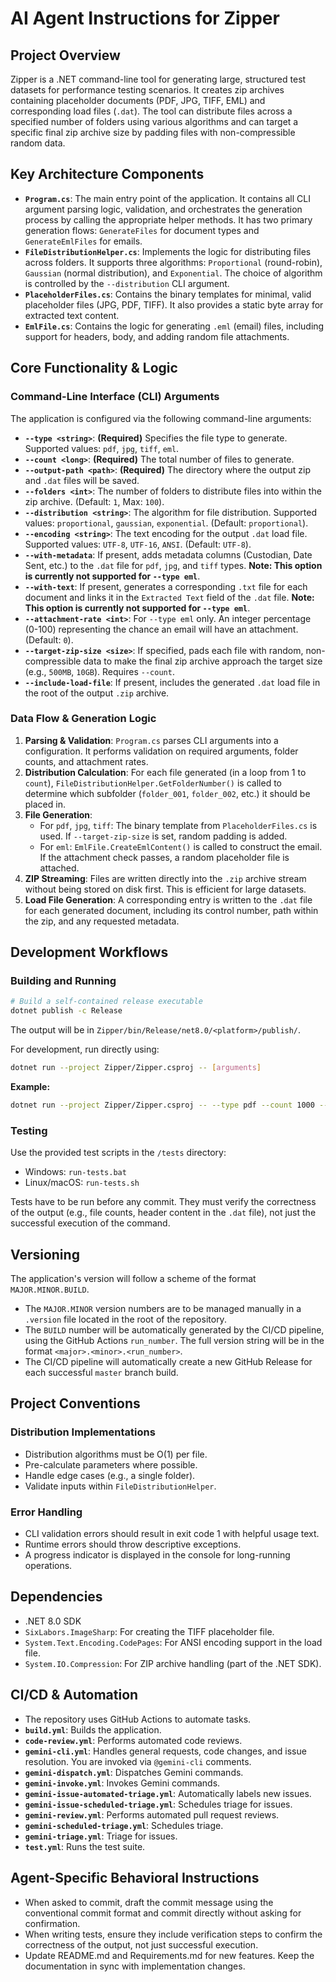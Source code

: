 # AI Agent Instructions for Zipper

## Project Overview
Zipper is a .NET command-line tool for generating large, structured test datasets for performance testing scenarios. It creates zip archives containing placeholder documents (PDF, JPG, TIFF, EML) and corresponding load files (`.dat`). The tool can distribute files across a specified number of folders using various algorithms and can target a specific final zip archive size by padding files with non-compressible random data.

## Key Architecture Components

- **`Program.cs`**: The main entry point of the application. It contains all CLI argument parsing logic, validation, and orchestrates the generation process by calling the appropriate helper methods. It has two primary generation flows: `GenerateFiles` for document types and `GenerateEmlFiles` for emails.
- **`FileDistributionHelper.cs`**: Implements the logic for distributing files across folders. It supports three algorithms: `Proportional` (round-robin), `Gaussian` (normal distribution), and `Exponential`. The choice of algorithm is controlled by the `--distribution` CLI argument.
- **`PlaceholderFiles.cs`**: Contains the binary templates for minimal, valid placeholder files (JPG, PDF, TIFF). It also provides a static byte array for extracted text content.
- **`EmlFile.cs`**: Contains the logic for generating `.eml` (email) files, including support for headers, body, and adding random file attachments.

## Core Functionality & Logic

### Command-Line Interface (CLI) Arguments
The application is configured via the following command-line arguments:

- **`--type <string>`**: **(Required)** Specifies the file type to generate. Supported values: `pdf`, `jpg`, `tiff`, `eml`.
- **`--count <long>`**: **(Required)** The total number of files to generate.
- **`--output-path <path>`**: **(Required)** The directory where the output zip and `.dat` files will be saved.
- **`--folders <int>`**: The number of folders to distribute files into within the zip archive. (Default: `1`, Max: `100`).
- **`--distribution <string>`**: The algorithm for file distribution. Supported values: `proportional`, `gaussian`, `exponential`. (Default: `proportional`).
- **`--encoding <string>`**: The text encoding for the output `.dat` load file. Supported values: `UTF-8`, `UTF-16`, `ANSI`. (Default: `UTF-8`).
- **`--with-metadata`**: If present, adds metadata columns (Custodian, Date Sent, etc.) to the `.dat` file for `pdf`, `jpg`, and `tiff` types. **Note: This option is currently not supported for `--type eml`**.
- **`--with-text`**: If present, generates a corresponding `.txt` file for each document and links it in the `Extracted Text` field of the `.dat` file. **Note: This option is currently not supported for `--type eml`**.
- **`--attachment-rate <int>`**: For `--type eml` only. An integer percentage (0-100) representing the chance an email will have an attachment. (Default: `0`).
- **`--target-zip-size <size>`**: If specified, pads each file with random, non-compressible data to make the final zip archive approach the target size (e.g., `500MB`, `10GB`). Requires `--count`.
- **`--include-load-file`**: If present, includes the generated `.dat` load file in the root of the output `.zip` archive.

### Data Flow & Generation Logic
1.  **Parsing & Validation**: `Program.cs` parses CLI arguments into a configuration. It performs validation on required arguments, folder counts, and attachment rates.
2.  **Distribution Calculation**: For each file generated (in a loop from 1 to `count`), `FileDistributionHelper.GetFolderNumber()` is called to determine which subfolder (`folder_001`, `folder_002`, etc.) it should be placed in.
3.  **File Generation**:
    - For `pdf`, `jpg`, `tiff`: The binary template from `PlaceholderFiles.cs` is used. If `--target-zip-size` is set, random padding is added.
    - For `eml`: `EmlFile.CreateEmlContent()` is called to construct the email. If the attachment check passes, a random placeholder file is attached.
4.  **ZIP Streaming**: Files are written directly into the `.zip` archive stream without being stored on disk first. This is efficient for large datasets.
5.  **Load File Generation**: A corresponding entry is written to the `.dat` file for each generated document, including its control number, path within the zip, and any requested metadata.

## Development Workflows

### Building and Running
```bash
# Build a self-contained release executable
dotnet publish -c Release
```
The output will be in `Zipper/bin/Release/net8.0/<platform>/publish/`.

For development, run directly using:
```bash
dotnet run --project Zipper/Zipper.csproj -- [arguments]
```
**Example:**
```bash
dotnet run --project Zipper/Zipper.csproj -- --type pdf --count 1000 --output-path ./output --folders 10 --with-metadata
```

### Testing
Use the provided test scripts in the `/tests` directory:
- Windows: `run-tests.bat`
- Linux/macOS: `run-tests.sh`

Tests have to be run before any commit. They must verify the correctness of the output (e.g., file counts, header content in the `.dat` file), not just the successful execution of the command.

## Versioning

The application's version will follow a scheme of the format `MAJOR.MINOR.BUILD`.
- The `MAJOR.MINOR` version numbers are to be managed manually in a `.version` file located in the root of the repository.
- The `BUILD` number will be automatically generated by the CI/CD pipeline, using the GitHub Actions `run_number`. The full version string will be in the format `<major>.<minor>.<run_number>`.
- The CI/CD pipeline will automatically create a new GitHub Release for each successful `master` branch build.

## Project Conventions

### Distribution Implementations
- Distribution algorithms must be O(1) per file.
- Pre-calculate parameters where possible.
- Handle edge cases (e.g., a single folder).
- Validate inputs within `FileDistributionHelper`.

### Error Handling
- CLI validation errors should result in exit code 1 with helpful usage text.
- Runtime errors should throw descriptive exceptions.
- A progress indicator is displayed in the console for long-running operations.

## Dependencies
- .NET 8.0 SDK
- `SixLabors.ImageSharp`: For creating the TIFF placeholder file.
- `System.Text.Encoding.CodePages`: For ANSI encoding support in the load file.
- `System.IO.Compression`: For ZIP archive handling (part of the .NET SDK).

## CI/CD & Automation
- The repository uses GitHub Actions to automate tasks.
- **`build.yml`**: Builds the application.
- **`code-review.yml`**: Performs automated code reviews.
- **`gemini-cli.yml`**: Handles general requests, code changes, and issue resolution. You are invoked via `@gemini-cli` comments.
- **`gemini-dispatch.yml`**: Dispatches Gemini commands.
- **`gemini-invoke.yml`**: Invokes Gemini commands.
- **`gemini-issue-automated-triage.yml`**: Automatically labels new issues.
- **`gemini-issue-scheduled-triage.yml`**: Schedules triage for issues.
- **`gemini-review.yml`**: Performs automated pull request reviews.
- **`gemini-scheduled-triage.yml`**: Schedules triage.
- **`gemini-triage.yml`**: Triage for issues.
- **`test.yml`**: Runs the test suite.

## Agent-Specific Behavioral Instructions
- When asked to commit, draft the commit message using the conventional commit format and commit directly without asking for confirmation.
- When writing tests, ensure they include verification steps to confirm the correctness of the output, not just successful execution.
- Update README.md and Requirements.md for new features. Keep the documentation in sync with implementation changes.

